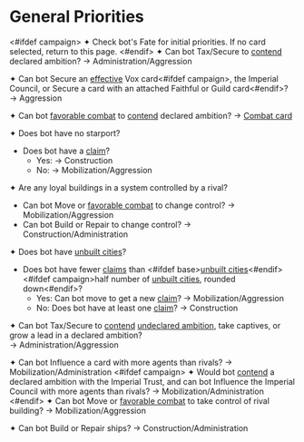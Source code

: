 # General Priorities
<#ifdef campaign>
✦ Check bot's Fate for initial priorities. If no card selected, return to this page.
<#endif>
✦ <!-- priority=1 --> Can bot Tax/Secure to <ins>contend</ins> declared ambition? → Administration/Aggression

✦ <!-- priority=1.5 --> Can bot Secure an <ins>effective</ins> Vox card<#ifdef campaign>, the Imperial Council, or Secure a card with an attached Faithful or Guild card<#endif>? → Aggression

✦ <!-- priority=2 --> Can bot <ins>favorable combat</ins> to <ins>contend</ins> declared ambition? → <ins>Combat card</ins>

✦ Does bot have no starport?

- Does bot have a <ins>claim</ins>?
	- <!-- Build starport priority=3 --> Yes: → Construction
	- <!-- Expand for starport priority=3 --> No: → Mobilization/Aggression

✦ Are any loyal buildings in a system controlled by a rival?

- <!-- priority=4 --> Can bot Move or <ins>favorable combat</ins> to change control? → Mobilization/Aggression
- <!-- priority=4 --> Can bot Build or Repair to change control? → Construction/Administration

✦ Does bot have <ins>unbuilt cities</ins>?

- Does bot have fewer <ins>claims</ins> than <#ifdef base><ins>unbuilt cities</ins><#endif><#ifdef campaign>half number of <ins>unbuilt cities</ins>, rounded down<#endif>?
	- Yes: <!-- Expand for city priority=5 --> Can bot move to get a new <ins>claim</ins>? → Mobilization/Aggression
	- No: <!-- Build city priority=5 --> Does bot have at least one <ins>claim</ins>? → Construction

✦ <!-- priority=6 --><!-- priority=7 --> Can bot Tax/Secure to <ins>contend</ins> <ins>undeclared ambition</ins>, take captives, or grow a lead in a declared ambition? <br>→ Administration/Aggression

✦ <!-- priority=8 --><!-- priority=9 --> Can bot Influence a card with more agents than rivals? → Mobilization/Administration
<#ifdef campaign>
✦ <!-- priority=9.5 --> Would bot <ins>contend</ins> a declared ambition with the Imperial Trust, and can bot Influence the Imperial Council with more agents than rivals? → Mobilization/Administration
<#endif>
✦ <!-- priority=10 --> Can bot Move or <ins>favorable combat</ins> to take control of rival building? → Mobilization/Aggression

✦ <!-- priority=11 --><!-- priority=12 --> Can bot Build or Repair ships? → Construction/Administration

<div class="pagebreak"> </div>
